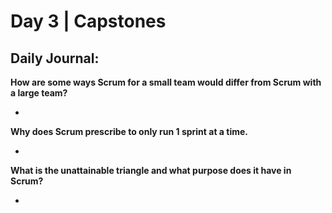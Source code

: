 # Day 3 | Capstones

## Daily Journal:

**How are some ways Scrum for a small team would differ from Scrum with a large team?**

+ 

**Why does Scrum prescribe to only run 1 sprint at a time.**

+ 

**What is the unattainable triangle and what purpose does it have in Scrum?**

+ 